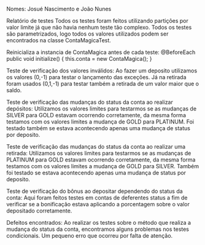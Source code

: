 Nomes: Josué Nascimento e João Nunes

Relatório de testes
Todos os testes foram feitos utilizando partições por valor limite já que não havia nenhum teste tão complexo. Todos os testes são parametrizados, logo todos os valores utilizados podem ser encontrados na classe ContaMagicaTest.

Reinicializa a instancia de ContaMagica antes de cada teste:
@BeforeEach
    public void initialize() {
        this.conta = new ContaMagica();
    }

Teste de verificação dos valores inválidos: Ao fazer um deposito utilizamos os valores (0,-1)  para testar o lançamento das exceções. Já na retirada foram usados (0,1,-1) para testar também a retirada de um valor maior que o saldo.

Teste de verificação das mudanças do status da conta ao realizar depósitos: 
Utilizamos os valores limites para testarmos se as mudanças de SILVER para GOLD estavam ocorrendo corretamente, da mesma forma testamos com os valores limites a mudança de GOLD para PLATINUM. Foi testado também se estava acontecendo apenas uma mudança de status por deposito.

Teste de verificação das mudanças do status da conta ao realizar uma retirada: Utilizamos os valores limites para testarmos se as mudanças de PLATINUM para GOLD estavam ocorrendo corretamente, da mesma forma testamos com os valores limites a mudança de GOLD para SILVER. Também foi testado se estava acontecendo apenas uma mudança de status por deposito.



Teste de verificação do bônus ao depositar dependendo do status da conta:
Aqui foram feitos testes em contas de deferentes status a fim de verificar se a bonificação estava aplicando a porcentagem sobre o valor depositado corretamente.

Defeitos encontrados: Ao realizar os testes sobre o método que realiza a mudança do status da conta, encontramos alguns problemas nos testes condicionais. Um pequeno erro que ocorreu por falta de atenção.